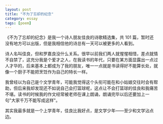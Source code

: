 ```yaml
---
layout: post
title: "不为了忘却的纪念"
category: essay
tags: [poem]
---
```



《不为了忘却的纪念》是我一个诗人朋友佳良的诗歌精选集，共 101 篇，暂时还没有地方可以出版，但是我相信他的诗总有一天可以被更多的人看到。


诗人名叫佳良，但和罗嘉良没什么关系。很早以前我们两人就惺惺相惜，差点就情不自禁了，这充分我是个爱才之人，在我读书的年代，只要在某方面显露出一点过人才华的，后来基本上都成为了我的朋友，唯一一点就是书读得好不能算长处，就像一个厨子不能把烹饪作为自己的特长一样。


我曾经以为自己是个文学青年，可能我觉得这个头衔可能在和小姑娘交往时会有帮助，但后来我却发现还不如说自己会打篮球呢，这点让不会打篮球的佳良和我痛苦不堪。读书的时候我的作文经常被老师在课上朗诵，朗诵完毕以后还要加上一句"大家千万不能写成这样"。


其实我最多就是一个上学青年，佳良比我好点，是文学少年——至少和文学沾点边。
